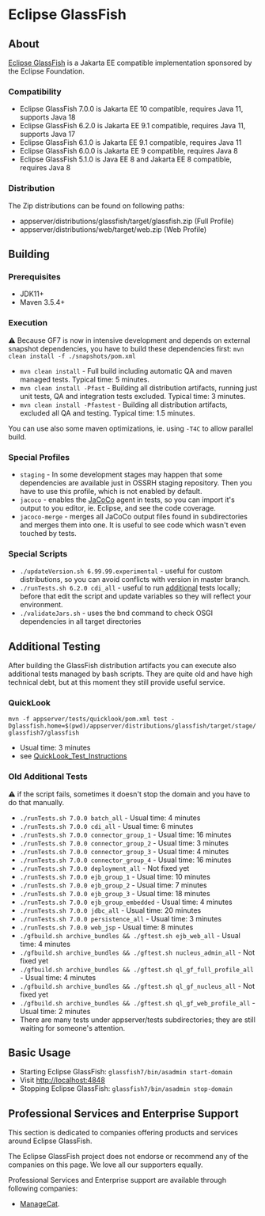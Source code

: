 # Eclipse GlassFish

## About

[Eclipse GlassFish](https://projects.eclipse.org/projects/ee4j.glassfish) is a Jakarta EE compatible implementation
sponsored by the Eclipse Foundation.

### Compatibility

* Eclipse GlassFish 7.0.0 is Jakarta EE 10 compatible, requires Java 11, supports Java 18
* Eclipse GlassFish 6.2.0 is Jakarta EE 9.1 compatible, requires Java 11, supports Java 17
* Eclipse GlassFish 6.1.0 is Jakarta EE 9.1 compatible, requires Java 11
* Eclipse GlassFish 6.0.0 is Jakarta EE 9 compatible, requires Java 8
* Eclipse GlassFish 5.1.0 is Java EE 8 and Jakarta EE 8 compatible, requires Java 8

### Distribution

The Zip distributions can be found on following paths:
* appserver/distributions/glassfish/target/glassfish.zip (Full Profile)
* appserver/distributions/web/target/web.zip (Web Profile)

## Building

### Prerequisites

* JDK11+
* Maven 3.5.4+

### Execution

:warning: Because GF7 is now in intensive development and depends on external snapshot dependencies, you have to build these dependencies first: `mvn clean install -f ./snapshots/pom.xml`

* `mvn clean install` - Full build including automatic QA and maven managed tests. Typical time: 5 minutes.
* `mvn clean install -Pfast` - Building all distribution artifacts, running just unit tests, QA and integration tests excluded. Typical time: 3 minutes.
* `mvn clean install -Pfastest` - Building all distribution artifacts, excluded all QA and testing. Typical time: 1.5 minutes.

You can use also some maven optimizations, ie. using `-T4C` to allow parallel build.

### Special Profiles

* `staging` - In some development stages may happen that some dependencies are available just in OSSRH staging repository.
  Then you have to use this profile, which is not enabled by default.
* `jacoco` - enables the [JaCoCo](https://www.eclemma.org/jacoco/) agent in tests, so you can import it's output to you editor, ie. Eclipse, and see the code coverage.
* `jacoco-merge` - merges all JaCoCo output files found in subdirectories and merges them into one. It is useful to see code which wasn't even touched by tests.

### Special Scripts

* `./updateVersion.sh 6.99.99.experimental` - useful for custom distributions, so you can avoid conflicts with version in master branch.
* `./runTests.sh 6.2.0 cdi_all` - useful to run [additional](#additional-testing) tests locally; before that edit the script and update variables so they will reflect your environment.
* `./validateJars.sh` - uses the bnd command to check OSGI dependencies in all target directories

## Additional Testing

After building the GlassFish distribution artifacts you can execute also additional tests managed by bash scripts.
They are quite old and have high technical debt, but at this moment they still provide useful service.

### QuickLook

`mvn -f appserver/tests/quicklook/pom.xml test -Dglassfish.home=$(pwd)/appserver/distributions/glassfish/target/stage/glassfish7/glassfish`

* Usual time: 3 minutes
* see [QuickLook_Test_Instructions](https://github.com/eclipse-ee4j/glassfish/blob/master/appserver/tests/quicklook/QuickLook_Test_Instructions.html)

### Old Additional Tests

:warning: if the script fails, sometimes it doesn't stop the domain and you have to do that manually.

* `./runTests.sh 7.0.0 batch_all` - Usual time: 4 minutes
* `./runTests.sh 7.0.0 cdi_all` - Usual time: 6 minutes
* `./runTests.sh 7.0.0 connector_group_1` - Usual time: 16 minutes
* `./runTests.sh 7.0.0 connector_group_2` - Usual time: 3 minutes
* `./runTests.sh 7.0.0 connector_group_3` - Usual time: 4 minutes
* `./runTests.sh 7.0.0 connector_group_4` - Usual time: 16 minutes
* `./runTests.sh 7.0.0 deployment_all` - Not fixed yet
* `./runTests.sh 7.0.0 ejb_group_1` - Usual time: 10 minutes
* `./runTests.sh 7.0.0 ejb_group_2` - Usual time: 7 minutes
* `./runTests.sh 7.0.0 ejb_group_3` - Usual time: 18 minutes
* `./runTests.sh 7.0.0 ejb_group_embedded` - Usual time: 4 minutes
* `./runTests.sh 7.0.0 jdbc_all` - Usual time: 20 minutes
* `./runTests.sh 7.0.0 persistence_all` - Usual time: 3 minutes
* `./runTests.sh 7.0.0 web_jsp` - Usual time: 8 minutes
* `./gfbuild.sh archive_bundles && ./gftest.sh ejb_web_all` - Usual time: 4 minutes
* `./gfbuild.sh archive_bundles && ./gftest.sh nucleus_admin_all` - Not fixed yet
* `./gfbuild.sh archive_bundles && ./gftest.sh ql_gf_full_profile_all` - Usual time: 4 minutes
* `./gfbuild.sh archive_bundles && ./gftest.sh ql_gf_nucleus_all` - Not fixed yet
* `./gfbuild.sh archive_bundles && ./gftest.sh ql_gf_web_profile_all` - Usual time: 2 minutes
* There are many tests under appserver/tests subdirectories; they are still waiting for someone's attention.

## Basic Usage

* Starting Eclipse GlassFish: `glassfish7/bin/asadmin start-domain`
* Visit [http://localhost:4848](http://localhost:4848)
* Stopping Eclipse GlassFish: `glassfish7/bin/asadmin stop-domain`

## Professional Services and Enterprise Support

This section is dedicated to companies offering products and services around Eclipse GlassFish.

The Eclipse GlassFish project does not endorse or recommend any of the companies on this page. We love all our supporters equally.

Professional Services and Enterprise support are available through following companies:
- [ManageCat](https://www.managecat.com/services-and-support/eclipse-glassfish-enterprise-support).
